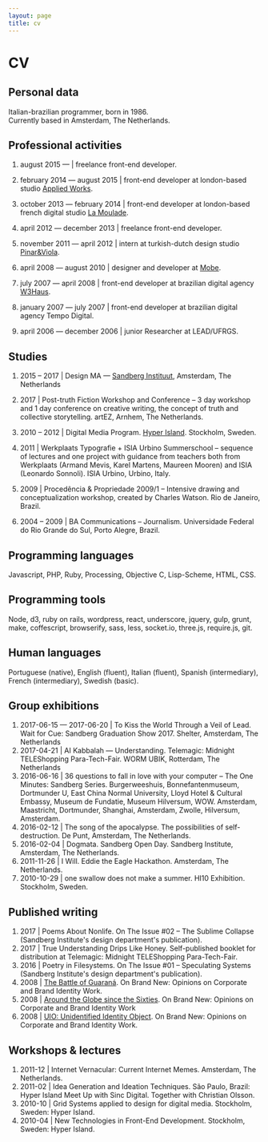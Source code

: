 ```yaml
---
layout: page
title: cv
---
```


# CV

## Personal data
Italian-brazilian programmer, born in 1986.  
Currently based in Amsterdam, The Netherlands.

## Professional activities
1. august 2015 — \| freelance front-end developer.

1. february 2014 —  august 2015 \| front-end developer at london-based studio [Applied Works][aw].

1. october 2013 —  february 2014 \| front-end developer at london-based french digital studio [La Moulade][lm].

1. april 2012 — december 2013 \| freelance front-end developer.

1. november 2011 — april 2012 \| intern at turkish-dutch design studio [Pinar&Viola][pv].

1. april 2008 — august 2010 \| designer and developer at [Mobe][mobe].

1. july 2007 — april 2008 \| front-end developer at brazilian digital agency [W3Haus][w3].

1. january 2007 — july 2007 \| front-end developer at brazilian digital agency Tempo Digital.

1. april 2006 — december 2006 \| junior Researcher at LEAD/UFRGS.

## Studies
1. 2015 – 2017 \| Design MA — [Sandberg Instituut][sandberg], Amsterdam, The Netherlands

1. 2017 \| Post-truth Fiction Workshop and Conference – 3 day workshop and 1 day conference on creative writing, the concept of truth and collective storytelling. artEZ, Arnhem, The Netherlands.

1. 2010 – 2012 \| Digital Media Program. [Hyper Island][hyper]. Stockholm, Sweden.

1. 2011 \| Werkplaats Typografie + ISIA Urbino Summerschool – sequence of lectures and one project with guidance from teachers both from Werkplaats (Armand Mevis, Karel Martens, Maureen Mooren) and ISIA (Leonardo Sonnoli). ISIA Urbino, Urbino, Italy.

1. 2009 \| Procedência & Propriedade 2009/1 – Intensive drawing and conceptualization workshop, created by Charles Watson. Rio de Janeiro, Brazil.

1. 2004 – 2009 \| BA Communications – Journalism. Universidade Federal do Rio Grande do Sul, Porto Alegre, Brazil.

## Programming languages
Javascript, PHP, Ruby, Processing, Objective C, Lisp-Scheme, HTML, CSS.

## Programming tools
Node, d3, ruby on rails, wordpress, react, underscore, jquery, gulp, grunt, make, coffescript, browserify, sass, less, socket.io, three.js, require.js, git.

## Human languages
Portuguese (native), English (fluent), Italian (fluent), Spanish (intermediary), French (intermediary), Swedish (basic).

## Group exhibitions
1. 2017-06-15 — 2017-06-20 \| To Kiss the World Through a Veil of Lead. Wait for Cue: Sandberg Graduation Show 2017. Shelter, Amsterdam, The Netherlands
1. 2017-04-21 \| AI Kabbalah — Understanding. Telemagic: Midnight TELEShopping Para-Tech-Fair. WORM UBIK, Rotterdam, The Netherlands
1. 2016-06-16 \| 36 questions to fall in love with your computer – The One Minutes: Sandberg Series. Burgerweeshuis, Bonnefantenmuseum, Dortmunder U, East China Normal University, Lloyd Hotel & Cultural Embassy, Museum de Fundatie, Museum Hilversum, WOW. Amsterdam, Maastricht, Dortmunder, Shanghai, Amsterdam, Zwolle, Hilversum, Amsterdam.
1. 2016-02-12 \| The song of the apocalypse. The possibilities of self-destruction. De Punt, Amsterdam, The Netherlands.
1. 2016-02-04 \| Dogmata. Sandberg Open Day. Sandberg Institute, Amsterdam, The Netherlands.
1. 2011-11-26 \| I Will. Eddie the Eagle Hackathon. Amsterdam, The Netherlands.
2. 2010-10-29 \| one swallow does not make a summer. HI10 Exhibition. Stockholm, Sweden.

## Published writing
1. 2017 \| Poems About Nonlife. On The Issue #02 – The Sublime Collapse (Sandberg Institute's design department's publication).
1. 2017 \| True Understanding Drips Like Honey. Self-published booklet for distribution at Telemagic: Midnight TELEShopping Para-Tech-Fair.
1. 2016 \| Poetry in Filesystems. On The Issue #01 – Speculating Systems (Sandberg Institute's design department's publication).
1. 2008 \| <a href="http: //www.underconsideration.com/brandnew/archives/the_battle_of_guaran.php">The Battle of Guaraná</a>. On Brand New:  Opinions on Corporate and Brand Identity Work.
2. 2008 \| <a href="http: //www.underconsideration.com/brandnew/archives/around_the_globe_since_the_six.php">Around the Globe since the Sixties</a>. On Brand New:  Opinions on Corporate and Brand Identity Work
3. 2008 \| <a href="http: //www.underconsideration.com/brandnew/archives/uio_unidentified_identity_obje.php">UIO:  Unidentified Identity Object</a>. On Brand New:  Opinions on Corporate and Brand Identity Work.

## Workshops & lectures
1. 2011-12 \| Internet Vernacular: Current Internet Memes. Amsterdam, The Netherlands.
2. 2011-02 \| Idea Generation and Ideation Techniques. São Paulo, Brazil:  Hyper Island Meet Up with Sinc Digital. Together with Christian Olsson.
3. 2010-10 \| Grid Systems applied to design for digital media. Stockholm, Sweden:  Hyper Island.
4. 2010-04 \| New Technologies in Front-End Development. Stockholm, Sweden:  Hyper Island.

[aw]: http://www.appliedworks.co.uk
[lm]: http://www.lamoulade.com
[pv]: http://www.pinar-viola.com
[mobe]:  http://www.mobedesign.com.br
[w3]: http://www.mobedesign.com.br
[hyper]:  http://www.hyperisland.com
[sandberg]: http://sandberg.nl
